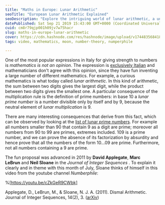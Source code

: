 ```yaml
---
title: "Maths in Europe: Lunar Arithmetic"
seoTitle: "European Lunar Arithmetic Explained"
seoDescription: "Explore the intriguing world of lunar arithmetic, a unique mathematical system where operations between digits yield surprising results"
datePublished: Sat Sep 21 2019 15:43:00 GMT+0000 (Coordinated Universal Time)
cuid: cm8r79qjp001h09jv7w75hacr
slug: maths-in-europe-lunar-arithmetic
cover: https://cdn.hashnode.com/res/hashnode/image/upload/v1744835684188/c0048050-3d94-4cfe-8f34-fc9b9d1612ed.jpeg
tags: video, mathematics, moon, number-theory, numperphile

---
```


One of the most popular expressions in Italy for giving strength to numbers is *mathematics is not an opinion*. The expression is [exclusively Italian](https://web.archive.org/web/20220715190258/https://www.ilpost.it/mauriziocodogno/2014/01/04/la-matematica-unopinione-pillole/) and mathematicians don't agree with this opinion, since they have fun inventing a large number of different mathematics. For example, a curious mathematics is what today called *lunar arithmetic*. In this kind of arithmetic, the sum between two digits gives the largest digit, while the product between two digits gives the smallest one. A particular consequence of the multiplication rule is the definition of prime numbers: in base 10 a *lunar prime number* is a number divisible only by itself and by 9, because the neutral element of *lunar multiplication* is 9.

There are many interesting consequences that derive from this fact, which can be observed by looking at the [list of lunar prime numbers](https://oeis.org/A087097). For example all numbers smaller than 90 that contain 9 as a digit are prime; moreover all numbers from 90 to 99 are primes, extremes included. 109 is a prime number, and we can prove the absence of its factorization by absurdity and hence prove that all the numbers of the form 10…09 are prime. Furthermore, not all numbers containing a 9 are prime.

The fun proposal was advanced in 2011 by **David Applegate**, **Marc LeBrun** and **Neil Sloane** in the *Journal of Integer Sequences* . To explain it clearly and in theme with this month of July, Sloane thinks of himself in this video from the youtube channel *Numberphile*:

%[https://youtu.be/cZkGeR9CWbk] 

Applegate, D., LeBrun, M., & Sloane, N. J. A. (2011). Dismal Arithmetic. Journal of Integer Sequences, 14(2), 3. ([arXiv](https://web.archive.org/web/20220715190258/https://arxiv.org/abs/1107.1130))
